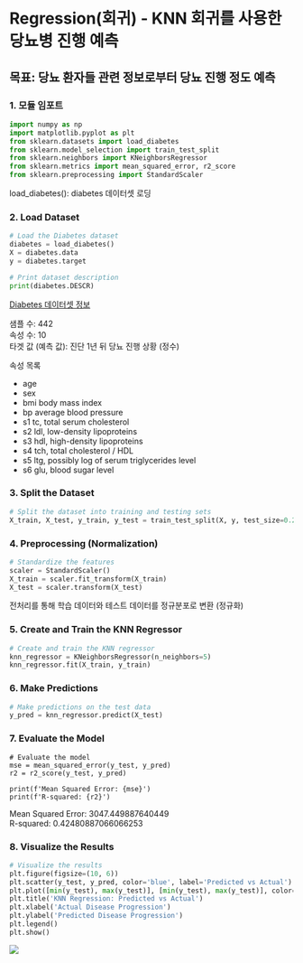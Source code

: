 # Regression(회귀) - KNN 회귀를 사용한 당뇨병 진행 예측
## 목표: 당뇨 환자들 관련 정보로부터 당뇨 진행 정도 예측 

### 1. 모듈 임포트
```python
import numpy as np
import matplotlib.pyplot as plt
from sklearn.datasets import load_diabetes
from sklearn.model_selection import train_test_split
from sklearn.neighbors import KNeighborsRegressor
from sklearn.metrics import mean_squared_error, r2_score
from sklearn.preprocessing import StandardScaler
```
load_diabetes(): diabetes 데이터셋 로딩 


### 2. Load Dataset
```python
# Load the Diabetes dataset
diabetes = load_diabetes()
X = diabetes.data
y = diabetes.target

# Print dataset description
print(diabetes.DESCR)
```
[Diabetes 데이터셋 정보](https://scikit-learn.org/stable/datasets/toy_dataset.html#diabetes-dataset)

샘플 수: 442  
속성 수: 10  
타겟 값 (예측 값): 진단 1년 뒤 당뇨 진행 상황 (정수)  

속성 목록  
- age  
- sex  
- bmi body mass index
- bp average blood pressure
- s1 tc, total serum cholesterol
- s2 ldl, low-density lipoproteins
- s3 hdl, high-density lipoproteins
- s4 tch, total cholesterol / HDL
- s5 ltg, possibly log of serum triglycerides level
- s6 glu, blood sugar level

### 3. Split the Dataset
```python
# Split the dataset into training and testing sets
X_train, X_test, y_train, y_test = train_test_split(X, y, test_size=0.2, random_state=42)
```

### 4. Preprocessing (Normalization)
```python
# Standardize the features
scaler = StandardScaler()
X_train = scaler.fit_transform(X_train)
X_test = scaler.transform(X_test)
```
전처리를 통해 학습 데이터와 테스트 데이터를 정규분포로 변환 (정규화)  
### 5. Create and Train the KNN Regressor
```python
# Create and train the KNN regressor
knn_regressor = KNeighborsRegressor(n_neighbors=5)
knn_regressor.fit(X_train, y_train)
```

### 6. Make Predictions
```python
# Make predictions on the test data
y_pred = knn_regressor.predict(X_test)
```

### 7. Evaluate the Model
```
# Evaluate the model
mse = mean_squared_error(y_test, y_pred)
r2 = r2_score(y_test, y_pred)

print(f'Mean Squared Error: {mse}')
print(f'R-squared: {r2}')
```
Mean Squared Error: 3047.449887640449  
R-squared: 0.42480887066066253  

### 8. Visualize the Results
```python
# Visualize the results
plt.figure(figsize=(10, 6))
plt.scatter(y_test, y_pred, color='blue', label='Predicted vs Actual')
plt.plot([min(y_test), max(y_test)], [min(y_test), max(y_test)], color='red', linewidth=2, label='Ideal fit')
plt.title('KNN Regression: Predicted vs Actual')
plt.xlabel('Actual Disease Progression')
plt.ylabel('Predicted Disease Progression')
plt.legend()
plt.show()
```
![](https://media.geeksforgeeks.org/wp-content/uploads/20240617141430/download-(19).png)
